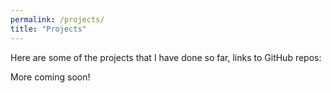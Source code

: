 ```yaml
---
permalink: /projects/
title: "Projects"
---
```


Here are some of the projects that I have done so far, links to GitHub repos:



More coming soon!
